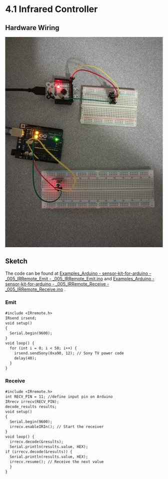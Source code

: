 # 4.1 Infrared Controller

## Hardware Wiring

![Image](../../Examples/sensor-kit-for-arduino/005_infrared.jpg)


## Sketch

The code can be found at [Examples_Arduino - sensor-kit-for-arduino - _005_IRRemote_Emit - _005_IRRemote_Emit.ino](https://github.com/LongerVisionRobot/Examples_Arduino/blob/master/sensor-kit-for-arduino/_005_IRRemote_Emit/_005_IRRemote_Emit.ino) and [Examples_Arduino - sensor-kit-for-arduino - _005_IRRemote_Receive - _005_IRRemote_Receive.ino](https://github.com/LongerVisionRobot/Examples_Arduino/blob/master/sensor-kit-for-arduino/_005_IRRemote_Receive/_005_IRRemote_Receive.ino) .
### Emit
```
#include <IRremote.h>
IRsend irsend;
void setup()
{
  Serial.begin(9600);
}
void loop() {
  for (int i = 0; i < 50; i++) {
    irsend.sendSony(0xa90, 12); // Sony TV power code
    delay(40);
  }
}
```

### Receive
```
#include <IRremote.h>
int RECV_PIN = 11; //define input pin on Arduino
IRrecv irrecv(RECV_PIN);
decode_results results;
void setup()
{
  Serial.begin(9600);
  irrecv.enableIRIn(); // Start the receiver
}
void loop() {
  irrecv.decode(&results);
  Serial.println(results.value, HEX);
if (irrecv.decode(&results)) {
  Serial.println(results.value, HEX);
  irrecv.resume(); // Receive the next value
  }
}
```